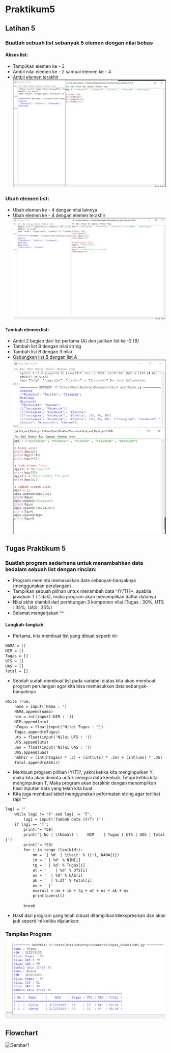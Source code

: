 # Praktikum5 
## Latihan 5
### Buatlah sebuah list sebanyak 5 elemen dengan nilai bebas
#### Akses list:
- Tampilkan elemen ke - 3
- Ambil nilai elemen ke - 2 sampai elemen ke - 4
- Ambil elemen terakhir 
![Gambar1](pk5/5.1.png)
### Ubah elemen list:
- Ubah elemen ke - 4 dengan nilai lainnya
- Ubah elemen ke - 4 dengan elemen terakhir 
![Gambar1](pk5/5.2.png)
#### Tambah elemen list:
- Ambil 2 bagian dari list pertama (A) dan jadikan list ke -2 (B)
- Tambah list B dengan nilai string
- Tambah list B dengan 3 nilai
- Gabungkan list B dengan list A 
![Gambar1](pk5/5.3.png)
## Tugas Praktikum 5
### Buatlah program sederhana untuk menambahkan data kedalam sebuah list dengan rincian:
- Program meminta memasukkan data sebanyak-banyaknya (menggunakan perulangan)
- Tampilkan sebuah pilihan untuk menambah data ^(Y/T)?*, apabila jawaban T (Tidak), maka program akan menampilkan daftar datanya
- Nilai akhir diambil dari perhitungan 3 komponen nilai (Tugas : 30%, UTS : 35%, UAS : 35%)
- Selamat mengerjakan ^^
#### Langkah-langkah
- Pertama, kita membuat list yang dibuat seperti ini:
```
NAMA = []
NIM = []
Tugas = []
UTS = []
UAS = []
Total = []
```
- Setelah sudah membuat list pada variabel diatas kita akan membuat program perulangan agar kita bisa memasukkan data sebanyak-banyaknya
```
while True:
    nama = input('Nama : ')
    NAMA.append(nama)
    nim = int(input('NIM : '))
    NIM.append(nim)
    nTugas = float(input('Nilai Tugas : '))
    Tugas.append(nTugas)
    uts = float(input('Nilai UTS : '))
    UTS.append(uts)
    uas = float(input('Nilai UAS : '))
    UAS.append(uas)
    nAkhir = (int(nTugas) * .3) + (int(uts) * .35) + (int(uas) * .35)
    Total.append(nAkhir)
```
- Membuat program pilihan (Y/T)?, yakni ketika kita menginputkan Y, maka kita akan diminta untuk mengisi data kembali. Tetapi ketika kita menginputkan T, Maka program akan berakhir dengan menampilkan hasil inputan data yang telah kita buat
- Kita juga membuat tabel menggunakan peformatan string agar terlihat rapi ^^
```
lagi = ''
    while lagi != 'Y' and lagi != 'T':
        lagi = input('Tambah data (Y/T) ?')
    if lagi == 'T':
        print('='*58)
        print('| No | \tNama\t |    NIM    | Tugas | UTS | UAS | Total |')
        print('='*58)        
        for i in range (len(NIM)):
            nm = '| %d. | \t%s\t' % (i+1, NAMA[i])
            im = ' | %d' % NIM[i]
            tg = ' | %d' % Tugas[i]
            ut = '    | %d' % UTS[i]
            us = '  | %d' % UAS[i]
            ak = '  | %.2f' % Total[i]
            ov = ' |'
            overall = nm + im + tg + ut + us + ak + ov
            print(overall)

        break
```
- Hasil dari program yang telah dibuat ditampilkan/diekspresikan dan akan jadi seperti ini ketika dijalankan:
### Tampilan Program
![Gambar1](pk5/5.4.png)

## Flowchart
![Gambar1](pk5/5.5.jpeg)
